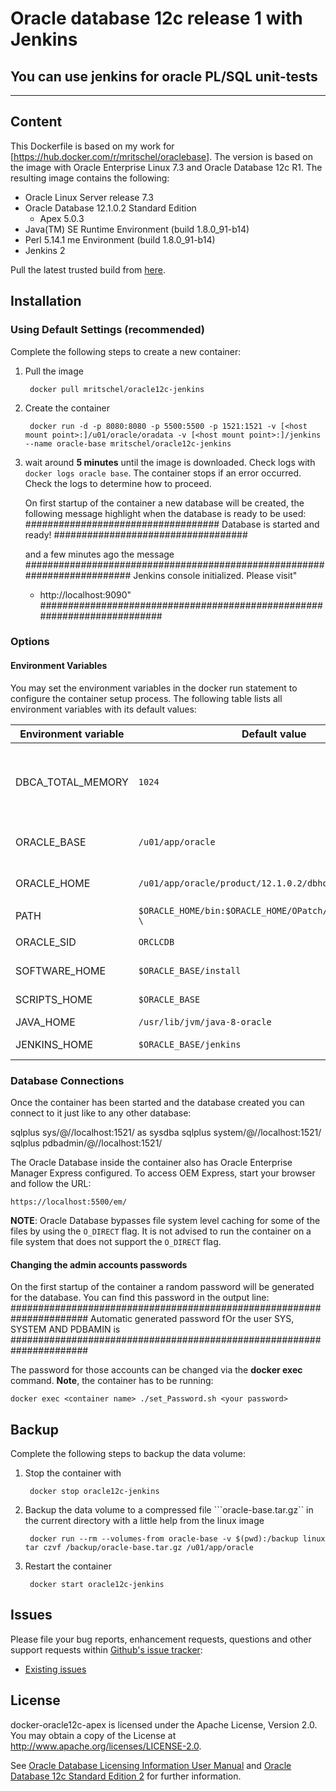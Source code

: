 # Oracle database 12c release 1 with Jenkins   
## You can use jenkins for oracle PL/SQL unit-tests 
--------------------------------------------------------

## Content

This Dockerfile is based on my work for [https://hub.docker.com/r/mritschel/oraclebase]. The version is based on the image with Oracle Enterprise Linux 7.3 and Oracle Database 12c R1.
The resulting image contains the following:

* Oracle Linux Server release 7.3
* Oracle Database 12.1.0.2 Standard Edition 
   * Apex 5.0.3 
* Java(TM) SE Runtime Environment (build 1.8.0_91-b14)
* Perl 5.14.1 me Environment (build 1.8.0_91-b14)
* Jenkins 2
   	
Pull the latest trusted build from [here](https://hub.docker.com/r/mritschel/oracle12c-jenkins).


## Installation

### Using Default Settings (recommended)

Complete the following steps to create a new container:

1. Pull the image

		docker pull mritschel/oracle12c-jenkins

2. Create the container

		docker run -d -p 8080:8080 -p 5500:5500 -p 1521:1521 -v [<host mount point>:]/u01/oracle/oradata -v [<host mount point>:]/jenkins  --name oracle-base mritschel/oracle12c-jenkins 
		
3. wait around **5 minutes** until the image is downloaded. Check logs with ```docker logs oracle base```. The container stops if an error occurred. 
   Check the logs to determine how to proceed.
   
   On first startup of the container a new database will be created, the following message highlight when the database is ready to be used:
   ###################################
    Database is started and ready!
   ###################################
   
   and a few minutes ago the message 
   #########################################################################
   Jenkins console initialized. Please visit"
      - http://localhost:9090"
   #########################################################################


	
### Options

#### Environment Variables

You may set the environment variables in the docker run statement to configure the container setup process. The following table lists all environment variables with its default values:

Environment variable | Default value | Comments
-------------------- | ------------- | --------
DBCA_TOTAL_MEMORY | ```1024``` | Keep in mind that DBCA fails if you set this value too low
ORACLE_BASE | ```/u01/app/oracle``` | Oracle Base directory
ORACLE_HOME | ```/u01/app/oracle/product/12.1.0.2/dbhome_1 ``` | Oracle Home directory
PATH | ```$ORACLE_HOME/bin:$ORACLE_HOME/OPatch/:/usr/sbin:$PATH \``` | Path
ORACLE_SID | ```ORCLCDB``` | The Oracle SID
SOFTWARE_HOME | ```$ORACLE_BASE/install``` | Install directory 
SCRIPTS_HOME | ```$ORACLE_BASE``` | Scripts directory 
JAVA_HOME  | ```/usr/lib/jvm/java-8-oracle``` | Java Home  
JENKINS_HOME | ```$ORACLE_BASE/jenkins ``` | Jenkins directory 

    
### Database Connections

Once the container has been started and the database created you can connect to it just like to any other database:

  sqlplus sys/<your password>@//localhost:1521/<your SID> as sysdba
  sqlplus system/<your password>@//localhost:1521/<your SID>
  sqlplus pdbadmin/<your password>@//localhost:1521/<Your PDB name>

The Oracle Database inside the container also has Oracle Enterprise Manager Express configured. To access OEM Express, start your browser and follow the URL:

	https://localhost:5500/em/

**NOTE**: Oracle Database bypasses file system level caching for some of the files by using the `O_DIRECT` flag. It is not advised to run the container on a file system that does not support the `O_DIRECT` flag.

#### Changing the admin accounts passwords

On the first startup of the container a random password will be generated for the database. You can find this password in the output line:  
  ######################################################################
  Automatic generated password fOr the user SYS, SYSTEM AND PDBAMIN is 
  ######################################################################
   
The password for those accounts can be changed via the **docker exec** command. **Note**, the container has to be running:

	docker exec <container name> ./set_Password.sh <your password>

## Backup

Complete the following steps to backup the data volume:

1. Stop the container with 

		docker stop oracle12c-jenkins
		
2. Backup the data volume to a compressed file ```oracle-base.tar.gz`` in the current directory with a little help from the linux image

		docker run --rm --volumes-from oracle-base -v $(pwd):/backup linux tar czvf /backup/oracle-base.tar.gz /u01/app/oracle
		
3. Restart the container

		docker start oracle12c-jenkins


## Issues

Please file your bug reports, enhancement requests, questions and other support requests within [Github's issue tracker](https://help.github.com/articles/about-issues/): 

* [Existing issues](https://github.com/mritschel/oracle12c-jenkins/issues)

## License

docker-oracle12c-apex is licensed under the Apache License, Version 2.0. You may obtain a copy of the License at <http://www.apache.org/licenses/LICENSE-2.0>. 

See [Oracle Database Licensing Information User Manual](http://docs.oracle.com/database/121/DBLIC/editions.htm#DBLIC109) and [Oracle Database 12c Standard Edition 2](https://www.oracle.com/database/standard-edition-two/index.html) for further information.
